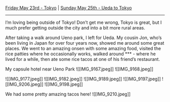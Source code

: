 [Friday May 23rd - Tokyo](Friday%20May%2023rd%20-%20Tokyo.md) | [Sunday May 25th - Ueda to Tokyo](Sunday%20May%2025th%20-%20Ueda%20to%20Tokyo.md)

---

I’m loving being outside of Tokyo! Don’t get me wrong, Tokyo is great, but I much prefer getting outside the city and into a bit more rural areas. 

After taking a walk around Ueno park, I left for Ueda. My cousin Jon, who’s been living in Japan for over four years now, showed me around some great places. We went to an amazing onsen with some amazing food, visited the rice patties where he occasionally works, walked around *** - where he lived for a while, then ate some rice tacos at one of his friend’s restaurant. 

My capsule hotel near Ueno Park
![[IMG_9167.jpeg]]
![[IMG_9168.jpeg]]


![[IMG_9177.jpeg]]
![[IMG_9182.jpeg]]
![[IMG_9189.jpeg]]
![[IMG_9197.jpeg]]
![[IMG_9206.jpeg]]
![[IMG_9198.jpeg]]

We had some pretty amazing tacos here!
![[IMG_9210.jpeg]]